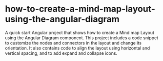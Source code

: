 # how-to-create-a-mind-map-layout-using-the-angular-diagram
A quick start Angular project that shows how to create a Mind map Layout using the Angular Diagram component. This project includes a code snippet to customize the nodes and connectors in the layout and change its orientation. It also contains code to align the layout using horizontal and vertical spacing, and to add expand and collapse icons.
